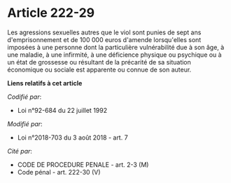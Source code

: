 # Article 222-29

Les agressions sexuelles autres que le viol sont punies de sept ans d'emprisonnement et de 100 000 euros d'amende
lorsqu'elles sont imposées à une personne dont la particulière vulnérabilité due à son âge, à une maladie, à une infirmité, à
une déficience physique ou psychique ou à un état de grossesse ou résultant de la précarité de sa situation économique ou
sociale est apparente ou connue de son auteur.

**Liens relatifs à cet article**

_Codifié par_:

  - Loi n°92-684 du 22 juillet 1992

_Modifié par_:

  - Loi n°2018-703 du 3 août 2018 - art. 7

_Cité par_:

  - CODE DE PROCEDURE PENALE - art. 2-3 (M)
  - Code pénal - art. 222-30 (V)
